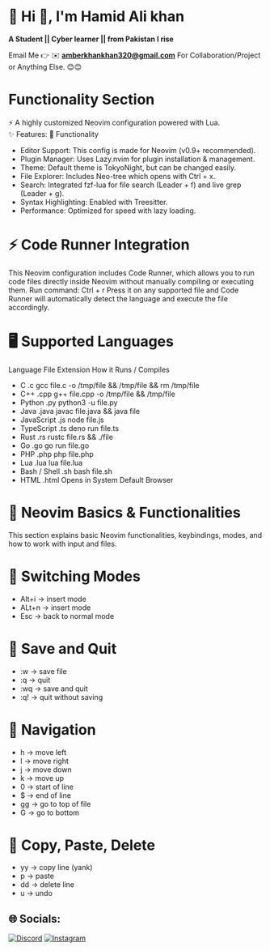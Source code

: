 # 💫 Hi 👋, I'm Hamid Ali khan
**A Student || Cyber learner || from Pakistan I rise**

Email Me 👉 ✉️ **amberkhankhan320@gmail.com** For Collaboration/Project or Anything Else. 😊😊
<!-- Uploading "WhatsApp Video 2025-08-30 at 2.07.48 PM.mp4"... -->
# Functionality Section
⚡ A highly customized Neovim configuration powered with Lua.  
✨ Features:
📌 Functionality
- Editor Support: This config is made for Neovim (v0.9+ recommended).
- Plugin Manager: Uses Lazy.nvim for plugin installation & management.
- Theme: Default theme is TokyoNight, but can be changed easily.
- File Explorer: Includes Neo-tree which opens with Ctrl + x.
- Search: Integrated fzf-lua for file search (Leader + f) and live grep (Leader + g).
- Syntax Highlighting: Enabled with Treesitter.
- Performance: Optimized for speed with lazy loading.
# ⚡ Code Runner Integration
This Neovim configuration includes Code Runner, which allows you to run code files directly inside Neovim without manually compiling or executing them.
Run command: Ctrl + r
Press it on any supported file and Code Runner will automatically detect the language and execute the file accordingly.
# 🖥 Supported Languages
Language	File Extension	How it Runs / Compiles
- C	.c	gcc file.c -o /tmp/file && /tmp/file && rm /tmp/file
- C++	.cpp	g++ file.cpp -o /tmp/file && /tmp/file
- Python	.py	python3 -u file.py
- Java	.java	javac file.java && java file
- JavaScript	.js	node file.js
- TypeScript	.ts	deno run file.ts
- Rust	.rs	rustc file.rs && ./file
- Go	.go	go run file.go
- PHP	.php	php file.php
- Lua	.lua	lua file.lua
- Bash / Shell	.sh	bash file.sh
- HTML	.html	Opens in System Default Browser
 # 📝 Neovim Basics & Functionalities
This section explains basic Neovim functionalities, keybindings, modes, and how to work with input and files.
# 🔹 Switching Modes
- Alt+i → insert mode 
- ALt+n → insert mode 
- Esc → back to normal mode
  
# 🔹 Save and Quit
- :w → save file
- :q → quit
- :wq → save and quit
- :q! → quit without saving

# 🔹 Navigation
- h → move left
- l → move right
- j → move down
- k → move up
- 0 → start of line
- $ → end of line
- gg → go to top of file
- G → go to bottom

# 🔹 Copy, Paste, Delete
- yy → copy line (yank)
- p → paste
- dd → delete line
- u → undo
## 🌐 Socials:
[![Discord](https://img.shields.io/badge/Discord-%237289DA.svg?logo=discord&logoColor=white)](https://discord.gg/redberry03373) [![Instagram](https://img.shields.io/badge/Instagram-%23E4405F.svg?logo=Instagram&logoColor=white)](https://instagram.com/hacked_sea) 

